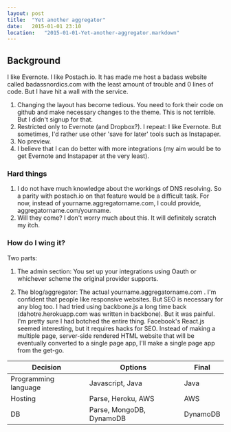 ```yaml
---
layout: post
title:  "Yet another aggregator"
date:   2015-01-01 23:10
location:   "2015-01-01-Yet-another-aggregator.markdown" 
---
```

## Background
I like Evernote. I like Postach.io. It has made me host a badass website called badassnordics.com with the least amount of trouble and 0 lines of code. But I have hit a wall with the service.

1. Changing the layout has become tedious. You need to fork their code on github and make necessary changes to the theme. This is not terrible. But I didn't signup for that.
2. Restricted only to Evernote (and Dropbox?). I repeat: I like Evernote. But sometimes, I'd rather use other 'save for later' tools such as Instapaper.
3. No preview.
4. I believe that I can do better with more integrations (my aim would be to get Evernote and Instapaper at the very least).

### Hard things
1. I do not have much knowledge about the workings of DNS resolving. So a parity with postach.io on that feature would be a difficult task. For now, instead of yourname.aggregatorname.com, I could provide, aggregatorname.com/yourname.
2. Will they come? I don't worry much about this. It will definitely scratch my itch.

### How do I wing it?
Two parts:

1. The admin section: You set up your integrations using Oauth or whichever scheme the original provider supports.

2. The blog/aggregator: The actual yourname.aggregatorname.com . I'm confident that people like responsive websites. But SEO is necessary for any blog too. I had tried using backbone.js a long time back (dahotre.herokuapp.com was written in backbone). But it was painful. I'm pretty sure I had botched the entire thing. Facebook's React.js seemed interesting, but it requires hacks for SEO. Instead of making a multiple page, server-side rendered HTML website that will be eventually converted to a single page app, I'll make a single page app from the get-go.

| Decision  | Options  |  Final |
|---|---|---|
| Programming language  | Javascript, Java  | Java  |
| Hosting  | Parse, Heroku, AWS   | AWS  |
| DB  | Parse, MongoDB, DynamoDB   | DynamoDB   |

